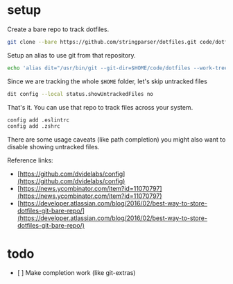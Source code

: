 # setup

Create a bare repo to track dotfiles.

```sh
git clone --bare https://github.com/stringparser/dotfiles.git code/dotfiles
```

Setup an alias to use git from that repository.

```sh
echo 'alias dit="/usr/bin/git --git-dir=$HOME/code/dotfiles --work-tree=$HOME"' >> $HOME/.zshrc
```

Since we are tracking the whole `$HOME` folder, let's skip untracked files

```sh
dit config --local status.showUntrackedFiles no
```

That's it. You can use that repo to track files across your system.

```sh
config add .eslintrc
config add .zshrc
```

There are some usage caveats (like path completion) you might also want to disable showing untracked files.

Reference links:
- [https://github.com/dvidelabs/config](https://github.com/dvidelabs/config)
- [https://news.ycombinator.com/item?id=11070797](https://news.ycombinator.com/item?id=11070797)
- [https://developer.atlassian.com/blog/2016/02/best-way-to-store-dotfiles-git-bare-repo/](https://developer.atlassian.com/blog/2016/02/best-way-to-store-dotfiles-git-bare-repo/)

# todo

- [ ] Make completion work (like git-extras)
